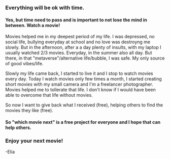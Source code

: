 ### Everything will be ok with time.

#### Yes, but time need to pass and is important to not lose the mind in between. Watch a movie!

Movies helped me in my deepest period of my life. I was depressed, no social life, bullying everyday at school and no love was destroyng me slowly.
But in the afternoon, after a a day plenty of insults, with my laptop I usually watched 2/3 movies. Everyday, in the summer also all day.
But there, in that "metaverse"/alternative life/bubble, I was safe. My only source of good vibes/life.

Slowly my life came back, I started to live it and I stop to watch movies every day.
Today I watch movies only few times a month, I started creating short movies with my small camera and I'm a freelancer photographer.
Movies helped me to tollerate that life. I don't know if I would have been able to overcome that life without movies.

So now I want to give back what I received (free), helping others to find the movies they like (free).
#### So "which movie next" is a free project for everyone and I hope that can help others.

### Enjoy your next movie!

-Elia
